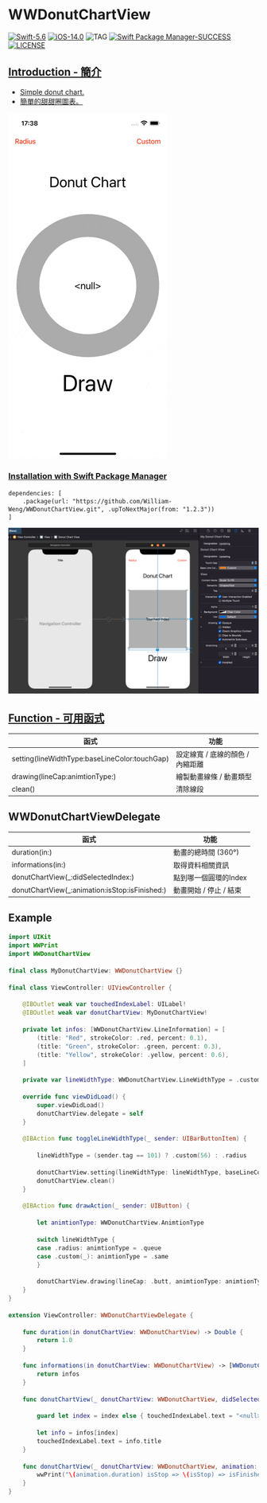 # WWDonutChartView

[![Swift-5.6](https://img.shields.io/badge/Swift-5.6-orange.svg?style=flat)](https://developer.apple.com/swift/) [![iOS-14.0](https://img.shields.io/badge/iOS-14.0-pink.svg?style=flat)](https://developer.apple.com/swift/) ![TAG](https://img.shields.io/github/v/tag/William-Weng/WWDonutChartView) [![Swift Package Manager-SUCCESS](https://img.shields.io/badge/Swift_Package_Manager-SUCCESS-blue.svg?style=flat)](https://developer.apple.com/swift/) [![LICENSE](https://img.shields.io/badge/LICENSE-MIT-yellow.svg?style=flat)](https://developer.apple.com/swift/)

## [Introduction - 簡介](https://swiftpackageindex.com/William-Weng)
- [Simple donut chart.](https://blog.vizdata.tw/2018/02/how-to_26.html)
- [簡單的甜甜圈圖表。](https://www.canva.com/zh_tw/graphs/doughnut-charts/)

![WWDonutChartView](./Example.gif)

### [Installation with Swift Package Manager](https://medium.com/彼得潘的-swift-ios-app-開發問題解答集/使用-spm-安裝第三方套件-xcode-11-新功能-2c4ffcf85b4b)
```
dependencies: [
    .package(url: "https://github.com/William-Weng/WWDonutChartView.git", .upToNextMajor(from: "1.2.3"))
]
```

![](./IBDesignable.png)

## [Function - 可用函式](https://gitbook.swiftgg.team/swift/swift-jiao-cheng)
|函式|功能|
|-|-|
|setting(lineWidthType:baseLineColor:touchGap)|設定線寬 / 底線的顏色 / 內縮距離|
|drawing(lineCap:animtionType:)|繪製動畫線條 / 動畫類型|
|clean()|清除線段|

## WWDonutChartViewDelegate
|函式|功能|
|-|-|
|duration(in:)|動畫的總時間 (360°)|
|informations(in:)|取得資料相關資訊|
|donutChartView(_:didSelectedIndex:)|點到哪一個圓環的Index|
|donutChartView(_:animation:isStop:isFinished:)|動畫開始 / 停止 / 結束|

## Example
```swift
import UIKit
import WWPrint
import WWDonutChartView

final class MyDonutChartView: WWDonutChartView {}

final class ViewController: UIViewController {
    
    @IBOutlet weak var touchedIndexLabel: UILabel!
    @IBOutlet weak var donutChartView: MyDonutChartView!
    
    private let infos: [WWDonutChartView.LineInformation] = [
        (title: "Red", strokeColor: .red, percent: 0.1),
        (title: "Green", strokeColor: .green, percent: 0.3),
        (title: "Yellow", strokeColor: .yellow, percent: 0.6),
    ]
    
    private var lineWidthType: WWDonutChartView.LineWidthType = .custom(56)
    
    override func viewDidLoad() {
        super.viewDidLoad()
        donutChartView.delegate = self
    }
    
    @IBAction func toggleLineWidthType(_ sender: UIBarButtonItem) {
        
        lineWidthType = (sender.tag == 101) ? .custom(56) : .radius
        
        donutChartView.setting(lineWidthType: lineWidthType, baseLineColor: .lightGray, touchGap: 0)
        donutChartView.clean()
    }
    
    @IBAction func drawAction(_ sender: UIButton) {
        
        let animtionType: WWDonutChartView.AnimtionType
        
        switch lineWidthType {
        case .radius: animtionType = .queue
        case .custom(_): animtionType = .same
        }
        
        donutChartView.drawing(lineCap: .butt, animtionType: animtionType)
    }
}

extension ViewController: WWDonutChartViewDelegate {
    
    func duration(in donutChartView: WWDonutChartView) -> Double {
        return 1.0
    }
    
    func informations(in donutChartView: WWDonutChartView) -> [WWDonutChartView.LineInformation] {
        return infos
    }
    
    func donutChartView(_ donutChartView: WWDonutChartView, didSelectedIndex index: Int?) {
        
        guard let index = index else { touchedIndexLabel.text = "<null>"; return }
        
        let info = infos[index]
        touchedIndexLabel.text = info.title
    }
    
    func donutChartView(_ donutChartView: WWDonutChartView, animation: CAAnimation, didStop isStop: Bool, isFinished: Bool) {
        wwPrint("\(animation.duration) isStop => \(isStop) => isFinished => \(isFinished)")
    }
}
```
